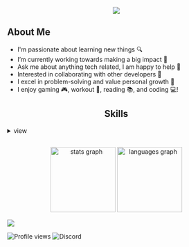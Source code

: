 <div>
  <p align="center">
  <img src="https://readme-typing-svg.herokuapp.com?color=0d8eceF&size=30&center=true&vCenter=true&width=550&height=70&lines=Hey+There+👋,+I'm+Vengeang;+I'm+A+Developer+🎲;+Open+To+Any+Questions+💬;+Loves+To+Build+Projects+✨;+Teamwork+Boosts+Productivity+👥;">
  </p> 
  
</div>

<div>
  <h2 align="left">About Me </h2>

  <div align="left">
    <!-- <a href="https://discord.com/users/502823161046237194">
      <img  align="right" src="https://lanyard.kyrie25.me/api/502823161046237194?waveColor=8B8BFA&gradient=7E37F9-B48EF7-E568C4&idleMessage=Probably%20doing%20something%20else..." alt="Discord Presence" height="150">
    </a> -->
    <ul >
      <li>I'm passionate about learning new things 🔍</li>
      <li>I’m currently working towards making a big impact 💼</li>
      <li>Ask me about anything tech related, I am happy to help 💬</li>
      <li>Interested in collaborating with other developers 🤝</li>
      <li>I excel in problem-solving and value personal growth 🌱</li>
      <li>I enjoy gaming 🎮, workout 💪, reading 📚, and coding 💻!</li>
    </ul>
  </div>
</div>

<div>
  <h2 align="center">Skills </h2>
  
  <details>
    <summary>view</summary
    <div align="center">
      <img src="https://github-readme-tech-stack.vercel.app/api/cards?title=Front+End&align=center&titleAlign=center&fontSize=20&lineHeight=10&lineCount=3&theme=ayu&width=420&bg=%25230B0E14&titleColor=%231c9eff&line1=html5%2Chtml%2Cauto%3Bcss3%2Ccss%2C1572B6%3Bjavascript%2Cjavascript%2Cauto%3B&line2=flutter%2Cflutter%2Cauto%3Banglar%2Canglar%2Cauto%3B" alt="Front-End" />
      <img src="https://github-readme-tech-stack.vercel.app/api/cards?title=Back+End&align=center&titleAlign=center&fontSize=20&lineHeight=10&lineCount=3&theme=ayu&width=420&bg=%25230B0E14&titleColor=%231c9eff&line1=java%2Cjava%2Cauto%3Bspring%2Cspring%2Cauto%3Bspringboot%2Cspringboot%2Cauto%3B" alt="Back-End" />
      <img src="https://github-readme-tech-stack.vercel.app/api/cards?title=Database&align=center&titleAlign=center&fontSize=20&lineHeight=10&lineCount=2&theme=ayu&width=420&bg=%25230B0E14&titleColor=%231c9eff&line1=mysql%2Cmysql%2Cauto%3Bpostgresql%2Cpostgres%2Cauto%3Bfirebase%2Cfirebase%2Cauto%3B&line2=dbeaver%2Cdbeaver%2C382923%3Bdatagrip%2Cdatagrip%2Cauto%3B" alt="Database" />
      <img src="https://github-readme-tech-stack.vercel.app/api/cards?title=Server&align=center&titleAlign=center&fontSize=20&lineHeight=10&lineCount=2&theme=ayu&width=420&bg=%25230B0E14&titleColor=%231c9eff&line1=nginx%2Cnginx%2C009639%3Bapachetomcat%2Ctomcat%2Cauto%3Bgooglecloud%2Ccloud%2Cauto%3B&line2=amazonaws%2Caws%2C232F3E%3Bdigitalocean%2Cdigitalocean%2C0080FF%3Bvercel%2Cvercel%2Cauto%3B" alt="Design" />
      <img src="https://github-readme-tech-stack.vercel.app/api/cards?title=Design&align=center&titleAlign=center&fontSize=20&lineHeight=10&lineCount=3&theme=ayu&width=420&bg=%25230B0E14&titleColor=%231c9eff&line1=figma%2Cfigma%2Cauto%3Badobephotoshop%2Cphotoshop%2Cauto%3Badobelightroom%2Clightroom%2Cauto%3B&line2=adobepremierepro%2Cpremiere%2Cauto%3Bwondershare%2Cwondershare%2Cauto%3Bbehance%2Cbehance%2C1769FF%3B&line3=canva%2Ccanva%2Cauto%3Bdribbble%2Cdribbble%2Cauto%3B" alt="Design" />         <img src="https://github-readme-tech-stack.vercel.app/api/cards?title=CI/CD&align=center&titleAlign=center&fontSize=20&lineHeight=10&lineCount=3&theme=ayu&width=420&bg=%25230B0E14&titleColor=%231c9eff&line1=git%2Cgit%2CF05032%3Bgithub%2Cgithub%2C181717%3Bgitlab%2Cgitlab%2CFC6D26%3B&line2=apachemaven%2Cmaven%2CC71A36%3Bgradle%2Cgradle%2C02303A%3Bdocker%2Cdocker%2Cauto%3B&line3=githubactions%2Cactions%2C2088FF%3Bselenium%2Cselenium%2C43B02A%3Bkubernetes%2Ckubernetes%2C326CE5%3B" alt="Design" />
      <img src="https://github-readme-tech-stack.vercel.app/api/cards?title=Others&align=center&titleAlign=center&fontSize=20&lineHeight=10&lineCount=2&theme=ayu&width=420&bg=%25230B0E14&titleColor=%231c9eff&line1=postman%2Cpostman%2CFF6C37%3Bvisualstudiocode%2Cvscode%2C007ACC%3Bkalilinux%2Ckalilinux%2C557C94%3B&line2=intellijidea%2Cintellij%2Cauto%3Bgnubash%2Cbash%2Cauto%3Brobotframework%2CAgent%2Cauto%3B" alt="Design" />
    </div>
  </details>
</div>

<h2></h2>

<div align="center">
  <img src="https://github-readme-stats.vercel.app/api?username=SokunHeng&hide_title=false&hide_rank=false&show_icons=true&include_all_commits=true&count_private=true&disable_animations=false&theme=tokyonight&locale=en&hide_border=true&order=1" height="150" alt="stats graph"  />
  <img src="https://github-readme-stats.vercel.app/api/top-langs?username=SokunHeng&locale=en&hide_title=false&layout=compact&card_width=320&langs_count=6&theme=tokyonight&hide_border=true&order=2" height="150" alt="languages graph"  />
</div>

<a href="https://github.com/404"><img src="https://user-images.githubusercontent.com/73097560/115834477-dbab4500-a447-11eb-908a-139a6edaec5c.gif"></a>

<div>

  <img alt="Profile views" src="https://komarev.com/ghpvc/?username=SokunHeng">
  <img alt="Discord" src="https://img.shields.io/discord/578930169251758080?logo=discord">

  <!-- <p align="center">
    <img src="https://capsule-render.vercel.app/api?type=waving&color=gradient&height=60&section=footer"/>
  </p>  
  -->
</div>

